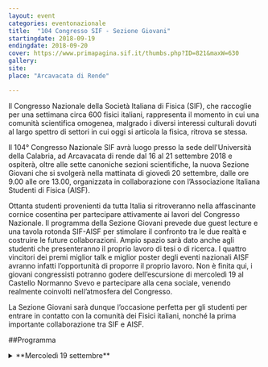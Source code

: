 ```yaml
---
layout: event
categories: eventonazionale
title:  "104 Congresso SIF - Sezione Giovani"
startingdate: 2018-09-19
endingdate: 2018-09-20
cover: https://www.primapagina.sif.it/thumbs.php?ID=821&maxW=630
gallery: 
site: 
place: "Arcavacata di Rende"

---
```


Il Congresso Nazionale della Società Italiana di Fisica (SIF), che raccoglie per una settimana circa 600 fisici italiani, rappresenta il momento in cui una comunità scientifica omogenea, malgrado i diversi interessi culturali dovuti al largo spettro di settori in cui oggi si articola la fisica, ritrova se stessa.

Il 104° Congresso Nazionale SIF avrà luogo presso la sede dell'Università della Calabria, ad Arcavacata di rende dal 16 al 21 settembre 2018 e ospiterà, oltre alle sette canoniche sezioni scientifiche, la nuova Sezione Giovani che si svolgerà nella mattinata di giovedì 20 settembre, dalle ore 9.00 alle ore 13.00, organizzata in collaborazione con l’Associazione Italiana Studenti di Fisica (AISF).

Ottanta studenti provenienti da tutta Italia si ritroveranno nella affascinante cornice cosentina per partecipare attivamente ai lavori del Congresso Nazionale. Il programma della Sezione Giovani prevede due guest lecture e una tavola rotonda SIF-AISF per stimolare il confronto tra le due realtà e costruire le future collaborazioni. Ampio spazio sarà dato anche agli studenti che presenteranno il proprio lavoro di tesi o di ricerca. I quattro vincitori dei premi miglior talk e miglior poster degli eventi nazionali AISF avranno infatti l’opportunità di proporre il proprio lavoro. Non è finita qui, i giovani congressisti potranno godere dell’escursione di mercoledì 19 al Castello Normanno Svevo e partecipare alla cena sociale, venendo realmente coinvolti nell’atmosfera del Congresso.

La Sezione Giovani sarà dunque l’occasione perfetta per gli studenti per entrare in contatto con la comunità dei Fisici italiani, nonché la prima importante collaborazione tra SIF e AISF. 

##Programma
<details>
  <summary>
    **Mercoledì 19 settembre**
  </summary>
  
<table class="table table-striped table-bordered">
<thead>
<tr>
<th>Ora</th>
<th>Argomento</th>
</tr>
</thead>
<tbody>
<tr>
<td>09.00-11.00</td>
<td>Presentazione AISF</td>
</tr>
<tr>
<td>11.00-13.00</td>
<td>Sagra della Salsiccia</td>
</tr>
<tr>
<td>09.00-11.00</td>
<td>Presentazione AISF</td>
</tr>
<tr>
<td>11.00-13.00</td>
<td>Sagra della Salsiccia</td>
</tr>
<tr>
<td>09.00-11.00</td>
<td>Presentazione AISF</td>
</tr>
<tr>
<td>11.00-13.00</td>
<td>Sagra della Salsiccia</td>
</tr>
</tbody>
</table>
</details>
